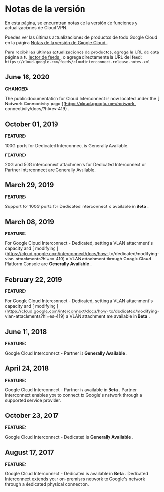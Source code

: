 #  Notas de la versión

En esta página, se encuentran notas de la versión de funciones y
actualizaciones de Cloud VPN.

Puedes ver las últimas actualizaciones de productos de todo Google Cloud en la
página [ Notas de la versión de Google Cloud
](https://cloud.google.com/release-notes?hl=es-419) .

Para recibir las últimas actualizaciones de productos, agrega la URL de esta
página a tu [ lector de feeds
](https://wikipedia.org/wiki/Comparison_of_feed_aggregators) , o agrega
directamente la URL del feed: `
https://cloud.google.com/feeds/cloudinterconnect-release-notes.xml `

##  June 16, 2020

**CHANGED:**

The public documentation for Cloud Interconnect is now located under the [
Network Connectivity page ](https://cloud.google.com/network-
connectivity/docs/?hl=es-419) .

##  October 01, 2019

**FEATURE:**

100G ports for Dedicated Interconnect is Generally Available.

**FEATURE:**

20G and 50G interconnect attachments for Dedicated Interconnect or Partner
Interconnect are Generally Available.

##  March 29, 2019

**FEATURE:**

Support for 100G ports for Dedicated Interconnect is available in **Beta** .

##  March 08, 2019

**FEATURE:**

For Google Cloud Interconnect - Dedicated, setting a VLAN attachment's
capacity and [ modifying ](https://cloud.google.com/interconnect/docs/how-
to/dedicated/modifying-vlan-attachments?hl=es-419) a VLAN attachment through
Google Cloud Platform Console are **Generally Available** .

##  February 22, 2019

**FEATURE:**

For Google Cloud Interconnect - Dedicated, setting a VLAN attachment's
capacity and [ modifying ](https://cloud.google.com/interconnect/docs/how-
to/dedicated/modifying-vlan-attachments?hl=es-419) a VLAN attachment are
available in **Beta** .

##  June 11, 2018

**FEATURE:**

Google Cloud Interconnect - Partner is **Generally Available** .

##  April 24, 2018

**FEATURE:**

Google Cloud Interconnect - Partner is available in **Beta** . Partner
Interconnect enables you to connect to Google's network through a supported
service provider.

##  October 23, 2017

**FEATURE:**

Google Cloud Interconnect - Dedicated is **Generally Available** .

##  August 17, 2017

**FEATURE:**

Google Cloud Interconnect - Dedicated is available in **Beta** . Dedicated
Interconnect extends your on-premises network to Google's network through a
dedicated physical connection.


